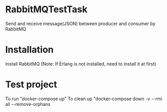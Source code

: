 # RabbitMQTestTask
Send and receive message(JSON) between producer and consumer by RabbitMQ

# Installation
Install RabbitMQ (Note: If Erlang is not installed, need to install it at first)

# Test project
To run "docker-compose up"
To clean up "docker-compose down -v --rmi all --remove-orphans